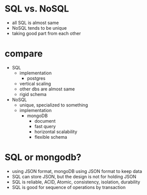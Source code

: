 # SQL vs. NoSQL

- all SQL is almost same
- NoSQL tends to be unique
- taking good part from each other

# compare

- SQL
  - implementation
    - postgres
  - vertical scaling
  - other dbs are almost same
  - rigid schema
- NoSQL
  - unique, specialized to something
  - implementation
    - mongoDB
      - document
      - fast query
      - horizontal scalability
      - flexible schema

# SQL or mongodb?

- using JSON format, mongoDB using JSON format to keep data
- SQL can store JSON, but the design is not for holding JSON
- SQL is reliable, ACID, Atomic, consistency, isolation, durability
- SQL is good for sequence of operations by transaction
